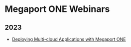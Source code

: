 # Megaport ONE Webinars

## 2023

- [Deploying Multi-cloud Applications with Megaport ONE](multi-cloud-applications)